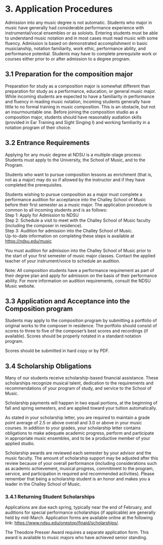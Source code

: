 # 3. Application Procedures

Admission into any music degree is not automatic. Students who major in music have generally had considerable performance experience with instrumental/vocal ensembles or as soloists. Entering students must be able to understand music notation and in most cases must read music with some fluency. Admission is based on demonstrated accomplishment in basic musicianship, notation familiarity, work ethic, performance ability, and performance potential. Students may have to complete prerequisite work or courses either prior to or after admission to a degree program.

## 3.1 Preparation for the composition major

Preparation for study as a composition major is somewhat different than preparation for study as a performance, education, or general music major. While incoming students are expected to have a familiarity in performance and fluency in reading music notation, incoming students generally have little to no formal training in music composition. This is an obstacle, but not an insurmountable one. Before joining the composition studio as a composition major, students should have reasonably audiation skills (provided in Ear Training and Sight Singing I) and working familiarity in a notation program of their choice. 

## 3.2 Entrance Requirements

Applying for any music degree at NDSU is a multiple-stage process: Students must apply to the University, the School of Music, and to the Program.

Students who want to pursue composition lessons as enrichment (that is, not as a major) may do so if allowed by the instructor and if they have completed the prerequisites. 

Students wishing to pursue composition as a major must complete a performance audition for acceptance into the Challey School of Music before their first semester as a music major. The application procedure is common to all incoming students and is as follows:  
Step 1: Apply for Admission to NDSU  
Step 2: Schedule a visit to meet with the Challey School of Music faculty (including the composer in residence).  
Step 3: Audition for admission into the Challey School of Music.  
Up-to-date information on completing these steps is available at https://ndsu.edu/music 

You must audition for admission into the Challey School of Music prior to the start of your first semester of music major classes. Contact the applied teacher of your instrument/voice to schedule an audition.

Note: All composition students have a performance requirement as part of their degree plan and apply for admission on the basis of their performance ability. For more information on audition requirements, consult the NDSU Music website.

## 3.3 Application and Acceptance into the Composition program

Students may apply to the composition program by submitting a portfolio of original works to the composer in residence. The portfolio should consist of scores to three to five of the composer’s best scores and recordings (if available). Scores should be properly notated in a standard notation program. 

Scores should be submitted in hard copy or by PDF.

## 3.4 Scholarship Obligations

Many of our students receive scholarship-based financial assistance. These scholarships recognize musical talent, dedication to the requirements and recommendations of your program of study, and service to the School of Music.

Scholarship payments will happen in two equal portions, at the beginning of fall and spring semesters, and are applied toward your tuition automatically.

As stated in your scholarship letter, you are required to maintain a grade point average of 2.5 or above overall and 3.0 or above in your music courses. In addition to your grades, your scholarship letter contains obligations to make adequate academic progress, perform and participate in appropriate music ensembles, and to be a productive member of your applied studio.

Scholarship awards are reviewed each semester by your advisor and the music faculty. The amount of scholarship support may be adjusted after this review because of your overall performance (including considerations such as academic achievement, musical progress, commitment to the program, service, and participation in required and recommended activities). Please remember that being a scholarship student is an honor and makes you a leader in the Challey School of Music.

### 3.4.1 Returning Student Scholarships 

Applications are due each spring, typically near the end of February, and auditions for special performance scholarships (if applicable) are generally held by mid-March. Application forms are available online at the following link: https://www.ndsu.edu/onestop/finaid/scholarships/. 

The Theodore Presser Award requires a separate application form. This award is available to music majors who have achieved senior standing.
